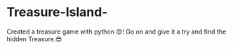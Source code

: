 # Treasure-Island-
Created a treasure game with python 😍! Go on and give it a try and find the hidden Treasure.😎
